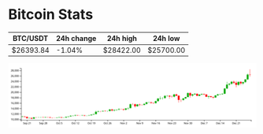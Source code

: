 # Bitcoin Stats

BTC/USDT|24h change|24h high|24h low|
|---|---|---|---|
|$26393.84|-1.04%|$28422.00|$25700.00|

<img src="./chart.svg">
